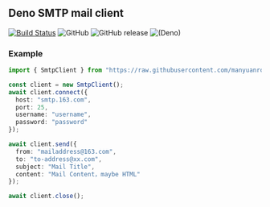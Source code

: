 ## Deno SMTP mail client

[![Build Status](https://www.travis-ci.org/manyuanrong/deno-smtp.svg?branch=master)](https://www.travis-ci.org/manyuanrong/deno-smtp)
![GitHub](https://img.shields.io/github/license/manyuanrong/deno-smtp.svg)
![GitHub release](https://img.shields.io/github/release/manyuanrong/deno-smtp.svg)
![(Deno)](https://img.shields.io/badge/deno-0.10.0-green.svg)

### Example

```ts
import { SmtpClient } from "https://raw.githubusercontent.com/manyuanrong/deno-smtp/master/mod.ts";

const client = new SmtpClient();
await client.connect({
  host: "smtp.163.com",
  port: 25,
  username: "username",
  password: "password"
});

await client.send({
  from: "mailaddress@163.com",
  to: "to-address@xx.com",
  subject: "Mail Title",
  content: "Mail Content，maybe HTML"
});

await client.close();
```
